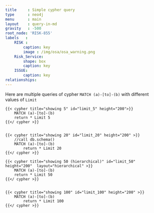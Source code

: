 ```yaml
---
title     : Simple cypher query
type      : neo4j
menu      : main
layout    : query-in-md
gravity   : -500
root_node: 'RISK-855'
labels   :
    RISK :
        caption: key
        image : /img/osa/osa_warning.png
    Risk_Service:
        shape: box
        caption: key
    ISSUE:
        caption: key
relationships:
---
```


Here are multiple queries of cypher `MATCH (a)-[to]-(b)` with different values of `Limit`

<div class='row'>

    {{< cypher title="showing 5" id="limit_5" height="200">}}
        MATCH (a)-[to]-(b)
        return * Limit 5
    {{</ cypher >}}


    {{< cypher title="showing 20" id="limit_20" height="200" >}}
        //call db.schema()
        MATCH (a)-[to]-(b)
            return * Limit 20
    {{</ cypher >}}

</div>

<div class='row'>

    {{< cypher title="showing 50 (hierarchical)" id="limit_50" height="200"  layout="hierarchical" >}}
        MATCH (a)-[to]-(b)
        return * Limit 50
    {{</ cypher >}}


    {{< cypher title="showing 100" id="limit_100" height="200" >}}
        MATCH (a)-[to]-(b)
            return * Limit 100
    {{</ cypher >}}

</div>
